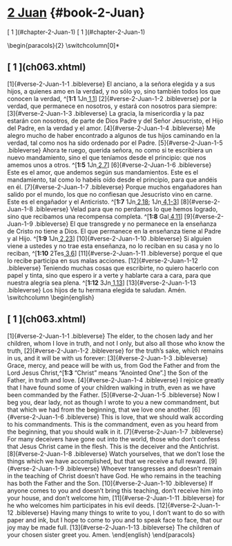 # [2 Juan](ch001.xhtml) {#book-2-Juan}

<div id="chapterlinks-2-Juan" class="chapterlinks">[&nbsp;1&nbsp;](#chapter-2-Juan-1) [&nbsp;1&nbsp;](#chapter-2-Juan-1) </div>

\begin{paracols}{2}
\switchcolumn[0]*

<h2 class="chaptertitle">[&nbsp;1&nbsp;](ch063.xhtml)<span><span id="chapter-2-Juan-1"></span></span></h2>

[1]{#verse-2-Juan-1-1 .bibleverse} El anciano, a la señora elegida y a sus hijos, a quienes amo en la verdad, y no sólo yo, sino también todos los que conocen la verdad, ^[**1:1** 1Jn[ 1,1](ch046.xhtml#verse-1-Corintios-1-1)] [2]{#verse-2-Juan-1-2 .bibleverse} por la verdad, que permanece en nosotros, y estará con nosotros para siempre: [3]{#verse-2-Juan-1-3 .bibleverse} La gracia, la misericordia y la paz estarán con nosotros, de parte de Dios Padre y del Señor Jesucristo, el Hijo del Padre, en la verdad y el amor.
[4]{#verse-2-Juan-1-4 .bibleverse} Me alegro mucho de haber encontrado a algunos de tus hijos caminando en la verdad, tal como nos ha sido ordenado por el Padre. [5]{#verse-2-Juan-1-5 .bibleverse} Ahora te ruego, querida señora, no como si te escribiera un nuevo mandamiento, sino el que teníamos desde el principio: que nos amemos unos a otros. ^[**1:5** 1Jn[ 2,7](ch046.xhtml#verse-1-Corintios-2-7)] [6]{#verse-2-Juan-1-6 .bibleverse} Este es el amor, que andemos según sus mandamientos. Este es el mandamiento, tal como lo habéis oído desde el principio, para que andéis en él.
[7]{#verse-2-Juan-1-7 .bibleverse} Porque muchos engañadores han salido por el mundo, los que no confiesan que Jesucristo vino en carne. Este es el engañador y el Anticristo. ^[**1:7** 1Jn[ 2,18](ch046.xhtml#verse-1-Corintios-2-18); 1Jn[ 4,1-3](ch046.xhtml#verse-1-Corintios-4-1)] [8]{#verse-2-Juan-1-8 .bibleverse} Velad para que no perdamos lo que hemos logrado, sino que recibamos una recompensa completa. ^[**1:8** Gal[ 4,11](ch046.xhtml#verse-1-Corintios-4-11)] [9]{#verse-2-Juan-1-9 .bibleverse} El que transgrede y no permanece en la enseñanza de Cristo no tiene a Dios. El que permanece en la enseñanza tiene al Padre y al Hijo. ^[**1:9** 1Jn[ 2,23](ch046.xhtml#verse-1-Corintios-2-23)] [10]{#verse-2-Juan-1-10 .bibleverse} Si alguien viene a ustedes y no trae esta enseñanza, no lo reciban en su casa y no lo reciban, ^[**1:10** 2Tes[ 3,6](ch046.xhtml#verse-1-Corintios-3-6)] [11]{#verse-2-Juan-1-11 .bibleverse} porque el que lo recibe participa en sus malas acciones.
[12]{#verse-2-Juan-1-12 .bibleverse} Teniendo muchas cosas que escribirte, no quiero hacerlo con papel y tinta, sino que espero ir a verte y hablarte cara a cara, para que nuestra alegría sea plena. ^[**1:12** 3Jn[ 1,13](ch046.xhtml#verse-1-Corintios-1-13)] [13]{#verse-2-Juan-1-13 .bibleverse} Los hijos de tu hermana elegida te saludan. Amén.
\switchcolumn
\begin{english}

<h2 class="chaptertitle">[&nbsp;1&nbsp;](ch063.xhtml)<span><span id="chapter-2-Juan-1"></span></span></h2>

[1]{#verse-2-Juan-1-1 .bibleverse} The elder, to the chosen lady and her children, whom I love in truth, and not I only, but also all those who know the truth, [2]{#verse-2-Juan-1-2 .bibleverse} for the truth’s sake, which remains in us, and it will be with us forever: [3]{#verse-2-Juan-1-3 .bibleverse} Grace, mercy, and peace will be with us, from God the Father and from the Lord Jesus Christ,^[**1:3** “Christ” means “Anointed One”.] the Son of the Father, in truth and love. 
[4]{#verse-2-Juan-1-4 .bibleverse} I rejoice greatly that I have found some of your children walking in truth, even as we have been commanded by the Father. [5]{#verse-2-Juan-1-5 .bibleverse} Now I beg you, dear lady, not as though I wrote to you a new commandment, but that which we had from the beginning, that we love one another. [6]{#verse-2-Juan-1-6 .bibleverse} This is love, that we should walk according to his commandments. This is the commandment, even as you heard from the beginning, that you should walk in it. 
[7]{#verse-2-Juan-1-7 .bibleverse} For many deceivers have gone out into the world, those who don’t confess that Jesus Christ came in the flesh. This is the deceiver and the Antichrist. [8]{#verse-2-Juan-1-8 .bibleverse} Watch yourselves, that we don’t lose the things which we have accomplished, but that we receive a full reward. [9]{#verse-2-Juan-1-9 .bibleverse} Whoever transgresses and doesn’t remain in the teaching of Christ doesn’t have God. He who remains in the teaching has both the Father and the Son. [10]{#verse-2-Juan-1-10 .bibleverse} If anyone comes to you and doesn’t bring this teaching, don’t receive him into your house, and don’t welcome him, [11]{#verse-2-Juan-1-11 .bibleverse} for he who welcomes him participates in his evil deeds. 
[12]{#verse-2-Juan-1-12 .bibleverse} Having many things to write to you, I don’t want to do so with paper and ink, but I hope to come to you and to speak face to face, that our joy may be made full. [13]{#verse-2-Juan-1-13 .bibleverse} The children of your chosen sister greet you. Amen.
\end{english}
\end{paracols}
